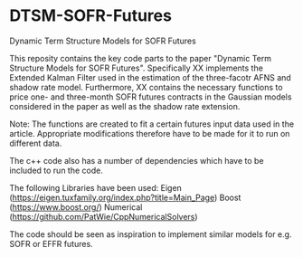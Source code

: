 # DTSM-SOFR-Futures
Dynamic Term Structure Models for SOFR Futures

This reposity contains the key code parts to the paper "Dynamic Term Structure Models for SOFR Futures".
Specifically XX implements the Extended Kalman Filter used in the estimation of the three-facotr AFNS and shadow rate model.
Furthermore, XX contains the necessary functions to price one- and three-month SOFR futures contracts in the Gaussian models considered in the paper as well as the shadow rate extension.

Note: The functions are created to fit a certain futures input data used in the article. Appropriate modifications therefore have to be made for it to run on different data.

The c++ code also has a number of dependencies which have to be included to run the code.

The following Libraries have been used:
Eigen (https://eigen.tuxfamily.org/index.php?title=Main_Page)
Boost (https://www.boost.org/)
Numerical (https://github.com/PatWie/CppNumericalSolvers)

The code should be seen as inspiration to implement similar models for e.g. SOFR or EFFR futures. 
